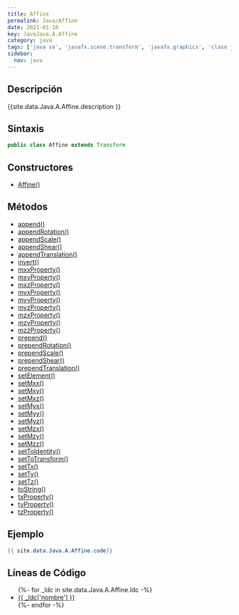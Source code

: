 ```yaml
---
title: Affine
permalink: Java/Affine
date: 2021-01-10
key: JavaJava.A.Affine
category: java
tags: ['java se', 'javafx.scene.transform', 'javafx.graphics', 'clase java', 'JavaFX 2.0']
sidebar: 
  nav: java
---
```


## Descripción
{{site.data.Java.A.Affine.description }}

## Sintaxis
~~~java
public class Affine extends Transform
~~~

## Constructores
* [Affine()](/Java/Affine/Affine/)

## Métodos
* [append()](/Java/Affine/append)
* [appendRotation()](/Java/Affine/appendRotation)
* [appendScale()](/Java/Affine/appendScale)
* [appendShear()](/Java/Affine/appendShear)
* [appendTranslation()](/Java/Affine/appendTranslation)
* [invert()](/Java/Affine/invert)
* [mxxProperty()](/Java/Affine/mxxProperty)
* [mxyProperty()](/Java/Affine/mxyProperty)
* [mxzProperty()](/Java/Affine/mxzProperty)
* [myxProperty()](/Java/Affine/myxProperty)
* [myyProperty()](/Java/Affine/myyProperty)
* [myzProperty()](/Java/Affine/myzProperty)
* [mzxProperty()](/Java/Affine/mzxProperty)
* [mzyProperty()](/Java/Affine/mzyProperty)
* [mzzProperty()](/Java/Affine/mzzProperty)
* [prepend()](/Java/Affine/prepend)
* [prependRotation()](/Java/Affine/prependRotation)
* [prependScale()](/Java/Affine/prependScale)
* [prependShear()](/Java/Affine/prependShear)
* [prependTranslation()](/Java/Affine/prependTranslation)
* [setElement()](/Java/Affine/setElement)
* [setMxx()](/Java/Affine/setMxx)
* [setMxy()](/Java/Affine/setMxy)
* [setMxz()](/Java/Affine/setMxz)
* [setMyx()](/Java/Affine/setMyx)
* [setMyy()](/Java/Affine/setMyy)
* [setMyz()](/Java/Affine/setMyz)
* [setMzx()](/Java/Affine/setMzx)
* [setMzy()](/Java/Affine/setMzy)
* [setMzz()](/Java/Affine/setMzz)
* [setToIdentity()](/Java/Affine/setToIdentity)
* [setToTransform()](/Java/Affine/setToTransform)
* [setTx()](/Java/Affine/setTx)
* [setTy()](/Java/Affine/setTy)
* [setTz()](/Java/Affine/setTz)
* [toString()](/Java/Affine/toString)
* [txProperty()](/Java/Affine/txProperty)
* [tyProperty()](/Java/Affine/tyProperty)
* [tzProperty()](/Java/Affine/tzProperty)

## Ejemplo
~~~java
{{ site.data.Java.A.Affine.code}}
~~~

## Líneas de Código
<ul>
{%- for _ldc in site.data.Java.A.Affine.ldc -%}
   <li>
       <a href="{{_ldc['url'] }}">{{ _ldc['nombre'] }}</a>
   </li>
{%- endfor -%}
</ul>
